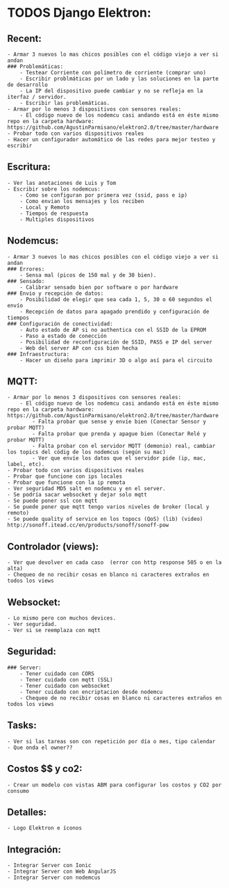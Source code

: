 # TODOS Django Elektron:

## Recent:
	- Armar 3 nuevos lo mas chicos posibles con el código viejo a ver si andan
	### Problemáticas:
		- Testear Corriente con polímetro de corriente (comprar uno)
		- Escribir problmáticas por un lado y las soluciones en la parte de desarrollo
		- La IP del dispositivo puede cambiar y no se refleja en la iterfaz / servidor.
		- Escribir las problemáticas.
	- Armar por lo menos 3 dispositivos con sensores reales:
		- El código nuevo de los nodemcu casi andando está en éste mismo repo en la carpeta hardware: https://github.com/AgustinParmisano/elektron2.0/tree/master/hardware
	- Probar todo con varios dispositivos reales
	- Hacer un configurador automático de las redes para mejor testeo y escribir


## Escritura:
	- Ver las anotaciones de Luis y Tom
	- Escribir sobre los nodemcus:
		- Como se configuran por primera vez (ssid, pass e ip)
		- Como envian los mensajes y los reciben
		- Local y Remoto
		- Tiempos de respuesta
		- Multiples dispositivos

## Nodemcus:
	- Armar 3 nuevos lo mas chicos posibles con el código viejo a ver si andan
	### Errores:
		- Sensa mal (picos de 150 mal y de 30 bien).
	### Sensado:
		- Calibrar sensado bien por software o por hardware
	### Envio y recepción de datos:
		- Posibilidad de elegir que sea cada 1, 5, 30 o 60 segundos el envío
		- Recepción de datos para apagado prendido y configuración de tiempos
	### Configuración de conectividad:
		- Auto estado de AP si no authentica con el SSID de la EPROM
		- Paso a estado de conección
		- Posibilidad de reconfiguración de SSID, PASS e IP del server
		- Web del server AP con css bien hecha
	### Infraestructura:
		- Hacer un diseño para imprimir 3D o algo así para el circuito

## MQTT:
	- Armar por lo menos 3 dispositivos con sensores reales:
		- El código nuevo de los nodemcu casi andando está en éste mismo repo en la carpeta hardware: https://github.com/AgustinParmisano/elektron2.0/tree/master/hardware
			- Falta probar que sense y envíe bien (Conectar Sensor y probar MQTT)
			- Falta probar que prenda y apague bien (Conectar Relé y probar MQTT)
			- Falta probar con el servidor MQTT (demonio) real, cambiar los topics del códig de los nodemcus (según su mac)
			- Ver que envíe los datos que el servidor pide (ip, mac, label, etc).
	- Probar todo con varios dispositivos reales
	- Probar que funcione con ips locales
	- Probar que funcione con la ip remota
	- Ver seguridad MD5 salt en nodemcu y en el server.
	- Se podría sacar websocket y dejar solo mqtt
	- Se puede poner ssl con mqtt
	- Se puede poner que mqtt tengo varios niveles de broker (local y remoto)
	- Se puede quality of service en los topocs (QoS) (lib) (video) http://sonoff.itead.cc/en/products/sonoff/sonoff-pow


## Controlador (views):
	- Ver que devolver en cada caso  (error con http response 505 o en la alta)
	- Chequeo de no recibir cosas en blanco ni caracteres extraños en todos los views

## Websocket:
	- Lo mismo pero con muchos devices.
	- Ver seguridad.
	- Ver si se reemplaza con mqtt

## Seguridad:
	### Server:
		- Tener cuidado con CORS
		- Tener cuidado con mqtt (SSL)
		- Tener cuidado con websocket
		- Tener cuidado con encriptacion desde nodemcu
		- Chequeo de no recibir cosas en blanco ni caracteres extraños en todos los views

## Tasks:
	- Ver si las tareas son con repetición por día o mes, tipo calendar
	- Que onda el owner??

## Costos $$ y co2:
	- Crear un modelo con vistas ABM para configurar los costos y CO2 por consumo

## Detalles:
	- Logo Elektron e íconos

## Integración:
	- Integrar Server con Ionic
	- Integrar Server con Web AngularJS
	- Integrar Server con nodemcus
